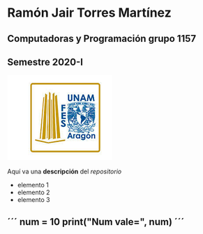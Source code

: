 # Ramón Jair Torres Martínez
## Computadoras y Programación grupo 1157
## Semestre 2020-I
![Logo FES Aragón](fesaragon.jpg)

Aquí va una **descripción** del *repositorio*
- elemento 1
- elemento 2
- elemento 3

´´´
num = 10
print("Num vale=", num)
´´´
- 
